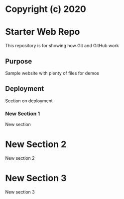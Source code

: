 # Copyright (c) 2020

# Starter Web Repo

This repository is for showing how Git and GitHub work

## Purpose

Sample website with plenty of files for demos

## Deployment 

Section on deployment

### New Section 1

New section

# New Section 2

New section 2

# New Section 3

New section 3